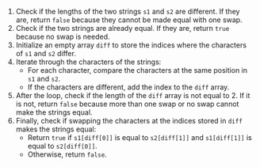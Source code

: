 1. Check if the lengths of the two strings `s1` and `s2` are different. If they are, return `false` because they cannot be made equal with one swap.
2. Check if the two strings are already equal. If they are, return `true` because no swap is needed.
3. Initialize an empty array `diff` to store the indices where the characters of `s1` and `s2` differ.
4. Iterate through the characters of the strings:
   - For each character, compare the characters at the same position in `s1` and `s2`.
   - If the characters are different, add the index to the `diff` array.
5. After the loop, check if the length of the `diff` array is not equal to 2. If it is not, return `false` because more than one swap or no swap cannot make the strings equal.
6. Finally, check if swapping the characters at the indices stored in `diff` makes the strings equal:
   - Return `true` if `s1[diff[0]]` is equal to `s2[diff[1]]` and `s1[diff[1]]` is equal to `s2[diff[0]]`.
   - Otherwise, return `false`.

